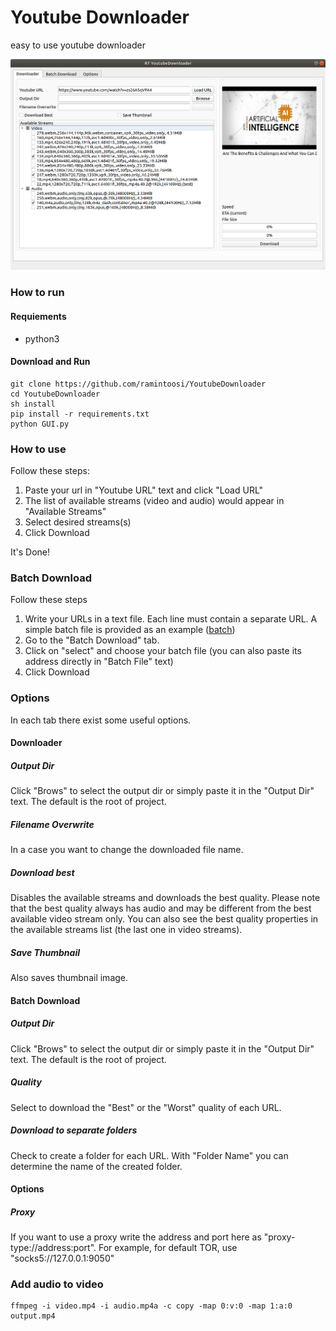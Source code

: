 # Youtube Downloader
easy to use youtube downloader
<p align="center">
  <img src="materials/GUI_view.png" width="600" title="GUI">
</p>

### How to run

#### Requiements
- python3

#### Download and Run
~~~
git clone https://github.com/ramintoosi/YoutubeDownloader
cd YoutubeDownloader
sh install
pip install -r requirements.txt
python GUI.py
~~~
### How to use
Follow these steps:
1. Paste your url in "Youtube URL" text and click "Load URL"
2. The list of available streams (video and audio) would appear in "Available Streams"
3. Select desired streams(s)
4. Click Download

It's Done!

### Batch Download
Follow these steps
1. Write your URLs in a text file. Each line must contain a separate URL. A simple batch file is provided as an example ([batch](./batch))
2. Go to the "Batch Download" tab.
3. Click on "select" and choose your batch file (you can also paste its address directly in "Batch File" text)
4. Click Download
### Options
In each tab there exist some useful options.
#### Downloader
##### Output Dir
Click "Brows" to select the output dir or simply paste it in the "Output Dir" text. The default is the root of project.
##### Filename Overwrite
In a case you want to change the downloaded file name.
##### Download best
Disables the available streams and downloads the best quality. Please note that the best quality always has audio and may be different from the best available video stream only. You can also see the best quality properties in the available streams list (the last one in video streams).
##### Save Thumbnail
Also saves thumbnail image.
#### Batch Download
##### Output Dir
Click "Brows" to select the output dir or simply paste it in the "Output Dir" text. The default is the root of project.
##### Quality
Select to download the "Best" or the "Worst" quality of each URL.
##### Download to separate folders
Check to create a folder for each URL. With "Folder Name" you can determine the name of the created folder.
#### Options
##### Proxy
If you want to use a proxy write the address and port here as "proxy-type://address:port". For example, for default TOR, use "socks5://127.0.0.1:9050"

### Add audio to video
~~~
ffmpeg -i video.mp4 -i audio.mp4a -c copy -map 0:v:0 -map 1:a:0 output.mp4
~~~
